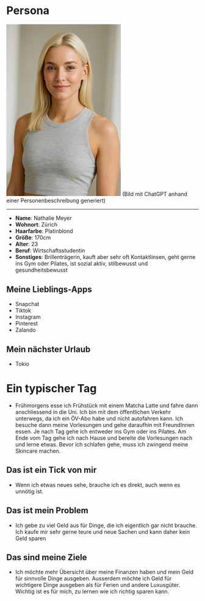 # Persona
<img src="Fotos/Nathalie_Meyer.png" alt="Nathalie Meyer" width="300">
(Bild mit ChatGPT anhand einer Personenbeschreibung generiert)

***

- **Name**: Nathalie Meyer
- **Wohnort**: Zürich
- **Haarfarbe**: Platinblond
- **Größe**: 170cm
- **Alter**: 23
- **Beruf**: Wirtschaftsstudentin
- **Sonstiges**: Brillenträgerin, kauft aber sehr oft Kontaktlinsen, geht gerne ins Gym oder Pilates, ist sozial aktiv, stilbewusst und gesundheitsbewusst

## Meine Lieblings-Apps
- Snapchat
- Tiktok
- Instagram
- Pinterest
- Zalando

## Mein nächster Urlaub
- Tokio

# Ein typischer Tag
- Frühmorgens esse ich Frühstück mit einem Matcha Latte und fahre dann anschliessend in die Uni. Ich bin mit dem öffentlichen Verkehr unterwegs, da ich ein ÖV-Abo habe und nicht autofahren kann. Ich besuche dann meine Vorlesungen und gehe daraufhin mit FreundInnen essen. Je nach Tag gehe ich entweder ins Gym oder ins Pilates. Am Ende vom Tag gehe ich nach Hause und bereite die Vorlesungen nach und lerne etwas. Bevor ich schlafen gehe, muss ich zwingend meine Skincare machen.

## Das ist ein Tick von mir
- Wenn ich etwas neues sehe, brauche ich es direkt, auch wenn es unnötig ist.

## Das ist mein Problem
- Ich gebe zu viel Geld aus für Dinge, die ich eigentlich gar nicht brauche. Ich kaufe mir sehr gerne teure und neue Sachen und kann daher kein Geld sparen

## Das sind meine Ziele
- Ich möchte mehr Übersicht über meine Finanzen haben und mein Geld für sinnvolle Dinge ausgeben. Ausserdem möchte ich Geld für wichtigere Dinge ausgeben als für Ferien und andere Luxusgüter. Wichtig ist es für mich, zu lernen wie ich richtig sparen kann.
